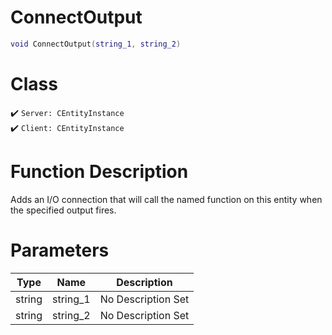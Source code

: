 # ConnectOutput
```lua
void ConnectOutput(string_1, string_2)
```
# Class
✔️ `Server: CEntityInstance`  
✔️ `Client: CEntityInstance`  

# Function Description
Adds an I/O connection that will call the named function on this entity when the specified output fires.
# Parameters
Type|Name|Description
--|--|--
string|string_1|No Description Set
string|string_2|No Description Set
